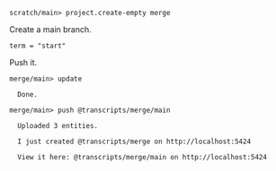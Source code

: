 ``` ucm :hide
scratch/main> project.create-empty merge
```

Create a main branch.

``` unison :hide
term = "start"
```

Push it.

``` ucm
merge/main> update

  Done.

merge/main> push @transcripts/merge/main

  Uploaded 3 entities.

  I just created @transcripts/merge on http://localhost:5424

  View it here: @transcripts/merge/main on http://localhost:5424
```
